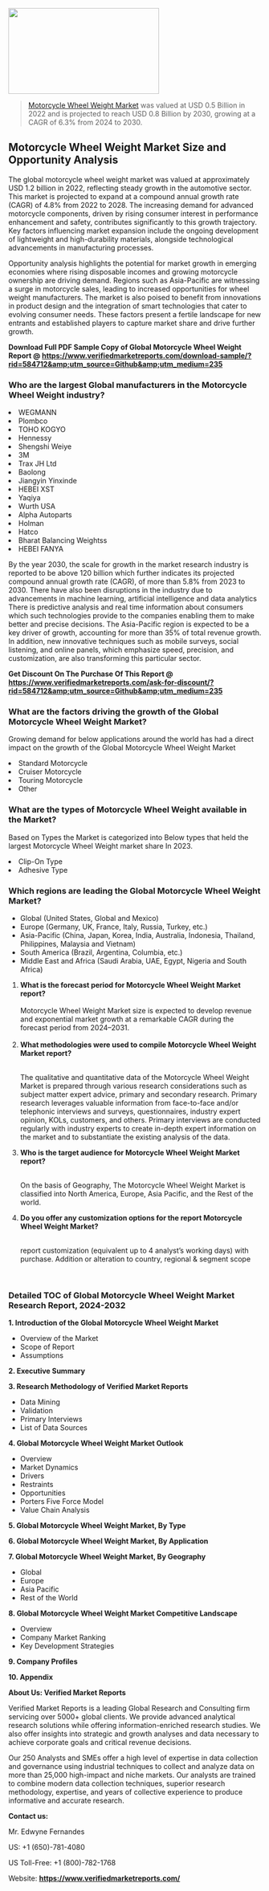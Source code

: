 <img src="https://ffe5etoiles.com/wp-content/uploads/2024/12/MST1-300x171.png" alt="" width="300" height="171" class="alignnone size-medium wp-image-20088" /><blockquote><p><p><a href="https://www.verifiedmarketreports.com/download-sample/?rid=584712&utm_source=Github&utm_medium=235" target="_blank">Motorcycle Wheel Weight Market</a> was valued at USD 0.5 Billion in 2022 and is projected to reach USD 0.8 Billion by 2030, growing at a CAGR of 6.3% from 2024 to 2030.</p></blockquote><p><h2>Motorcycle Wheel Weight Market Size and Opportunity Analysis</h2><p>The global motorcycle wheel weight market was valued at approximately USD 1.2 billion in 2022, reflecting steady growth in the automotive sector. This market is projected to expand at a compound annual growth rate (CAGR) of 4.8% from 2022 to 2028. The increasing demand for advanced motorcycle components, driven by rising consumer interest in performance enhancement and safety, contributes significantly to this growth trajectory. Key factors influencing market expansion include the ongoing development of lightweight and high-durability materials, alongside technological advancements in manufacturing processes.</p><p>Opportunity analysis highlights the potential for market growth in emerging economies where rising disposable incomes and growing motorcycle ownership are driving demand. Regions such as Asia-Pacific are witnessing a surge in motorcycle sales, leading to increased opportunities for wheel weight manufacturers. The market is also poised to benefit from innovations in product design and the integration of smart technologies that cater to evolving consumer needs. These factors present a fertile landscape for new entrants and established players to capture market share and drive further growth.</p></p><p class=""><strong>Download Full PDF Sample Copy of Global Motorcycle Wheel Weight Report @ <a href="https://www.verifiedmarketreports.com/download-sample/?rid=584712&amp;utm_source=Github&amp;utm_medium=235" target="_blank">https://www.verifiedmarketreports.com/download-sample/?rid=584712&amp;utm_source=Github&amp;utm_medium=235</a></strong></p><h3 id="" class="">Who are the largest Global manufacturers in the Motorcycle Wheel Weight industry?</h3><p><li>WEGMANN</li><li> Plombco</li><li> TOHO KOGYO</li><li> Hennessy</li><li> Shengshi Weiye</li><li> 3M</li><li> Trax JH Ltd</li><li> Baolong</li><li> Jiangyin Yinxinde</li><li> HEBEI XST</li><li> Yaqiya</li><li> Wurth USA</li><li> Alpha Autoparts</li><li> Holman</li><li> Hatco</li><li> Bharat Balancing Weightss</li><li> HEBEI FANYA</li></p><div class=""><div class="" dir="" data-message-author-role="" data-message-id="" data-message-model-slug=""><div class=""><div class=""><div class=""><div class="" dir="" data-message-author-role="" data-message-id="" data-message-model-slug=""><div class=""><div class=""><p>By the year 2030, the scale for growth in the market research industry is reported to be above 120 billion which further indicates its projected compound annual growth rate (CAGR), of more than 5.8% from 2023 to 2030. There have also been disruptions in the industry due to advancements in machine learning, artificial intelligence and data analytics There is predictive analysis and real time information about consumers which such technologies provide to the companies enabling them to make better and precise decisions. The Asia-Pacific region is expected to be a key driver of growth, accounting for more than 35% of total revenue growth. In addition, new innovative techniques such as mobile surveys, social listening, and online panels, which emphasize speed, precision, and customization, are also transforming this particular sector.</p><p><strong>Get Discount On The Purchase Of This Report @&nbsp; <a href="https://www.verifiedmarketreports.com/ask-for-discount/?rid=584712&amp;utm_source=Github&amp;utm_medium=235" target="_blank">https://www.verifiedmarketreports.com/ask-for-discount/?rid=584712&amp;utm_source=Github&amp;utm_medium=235</a></strong></p></div></div></div></div></div></div></div></div><h3 id="" class="">What are the factors driving the growth of the Global Motorcycle Wheel Weight Market?</h3><p id="" class="">Growing demand for below applications around the world has had a direct impact on the growth of the Global Motorcycle Wheel Weight Market</p><p id="" class=""><li>Standard Motorcycle</li><li> Cruiser Motorcycle</li><li> Touring Motorcycle</li><li> Other</li></p><h3 id="" class="">What are the types of Motorcycle Wheel Weight available in the Market?</h3><p id="" class="">Based on Types the Market is categorized into Below types that held the largest Motorcycle Wheel Weight market share In 2023.</p><p id="" class=""><li>Clip-On Type</li><li> Adhesive Type</li></p><h3 id="" class="">Which regions are leading the Global Motorcycle Wheel Weight Market?</h3><ul><li>Global (United States, Global and Mexico)</li><li>Europe (Germany, UK, France, Italy, Russia, Turkey, etc.)</li><li>Asia-Pacific (China, Japan, Korea, India, Australia, Indonesia, Thailand, Philippines, Malaysia and Vietnam)</li><li>South America (Brazil, Argentina, Columbia, etc.)</li><li>Middle East and Africa (Saudi Arabia, UAE, Egypt, Nigeria and South Africa)</li></ul><p><ol><li><strong>What is the forecast period for Motorcycle Wheel Weight Market report?<br /></strong><br /><span data-sheets-root="1" data-sheets-value="{&quot;1&quot;:2,&quot;2&quot;:&quot;XXXX size is expected to develop revenue and exponential market growth at a remarkable CAGR during the forecast period from 2024&ndash;2030.&quot;}" data-sheets-userformat="{&quot;2&quot;:12674,&quot;4&quot;:{&quot;1&quot;:2,&quot;2&quot;:16776960},&quot;10&quot;:2,&quot;11&quot;:0,&quot;15&quot;:&quot;Arial&quot;,&quot;16&quot;:12}">Motorcycle Wheel Weight Market size is expected to develop revenue and exponential market growth at a remarkable CAGR during the forecast period from 2024&ndash;2031.</span><br /><br /></li><li><strong>What methodologies were used to compile Motorcycle Wheel Weight Market report?<br /><br /></strong><p>The qualitative and quantitative data of the&nbsp;Motorcycle Wheel Weight Market is prepared through various research considerations such as subject matter expert advice, primary and secondary research. Primary research leverages valuable information from face-to-face and/or telephonic interviews and surveys, questionnaires, industry expert opinion, KOLs, customers, and others. Primary interviews are conducted regularly with industry experts to create in-depth expert information on the market and to substantiate the existing analysis of the data.&nbsp;</p></li><li><strong>Who is the target audience for Motorcycle Wheel Weight Market report?<br /><br /></strong><p>On the basis of Geography, The&nbsp;Motorcycle Wheel Weight Market is classified into North America, Europe, Asia Pacific, and the Rest of the world.</p></li><li><strong>Do you offer any customization options for the report Motorcycle Wheel Weight Market?<br /><br /></strong><p>report customization (equivalent up to 4 analyst&rsquo;s working days) with purchase. Addition or alteration to country, regional &amp; segment scope</p><p>&nbsp;</p></li></ol></p><h3 id="" class="">Detailed TOC of Global Motorcycle Wheel Weight Market Research Report, 2024-2032</h3><p id="" class=""><strong>1. Introduction of the Global Motorcycle Wheel Weight Market</strong></p><ul><li>Overview of the Market</li><li>Scope of Report</li><li>Assumptions</li></ul><p id="" class=""><strong>2. Executive Summary</strong></p><p id="" class=""><strong>3. Research Methodology of&nbsp;Verified Market Reports</strong></p><ul><li>Data Mining</li><li>Validation</li><li>Primary Interviews</li><li>List of Data Sources</li></ul><p id="" class=""><strong>4. Global Motorcycle Wheel Weight Market Outlook</strong></p><ul><li>Overview</li><li>Market Dynamics</li><li>Drivers</li><li>Restraints</li><li>Opportunities</li><li>Porters Five Force Model</li><li>Value Chain Analysis</li></ul><p id="" class=""><strong>5. Global Motorcycle Wheel Weight Market, By&nbsp;Type</strong></p><p id="" class=""><strong>6. Global Motorcycle Wheel Weight Market, By Application</strong></p><p id="" class=""><strong>7. Global Motorcycle Wheel Weight Market, By Geography</strong></p><ul><li>Global</li><li>Europe</li><li>Asia Pacific</li><li>Rest of the World</li></ul><p id="" class=""><strong>8. Global Motorcycle Wheel Weight Market Competitive Landscape</strong></p><ul><li>Overview</li><li>Company Market Ranking</li><li>Key Development Strategies</li></ul><p id="" class=""><strong>9. Company Profiles</strong></p><p id="" class=""><strong>10. Appendix</strong></p><p id="" class=""><strong>About Us: Verified Market Reports</strong></p><p id="" class="">Verified Market Reports is a leading Global Research and Consulting firm servicing over 5000+ global clients. We provide advanced analytical research solutions while offering information-enriched research studies. We also offer insights into strategic and growth analyses and data necessary to achieve corporate goals and critical revenue decisions.</p><p id="" class="">Our 250 Analysts and SMEs offer a high level of expertise in data collection and governance using industrial techniques to collect and analyze data on more than 25,000 high-impact and niche markets. Our analysts are trained to combine modern data collection techniques, superior research methodology, expertise, and years of collective experience to produce informative and accurate research.</p><p id="" class=""><strong>Contact us:</strong></p><p id="" class="">Mr. Edwyne Fernandes</p><p id="" class="">US: +1 (650)-781-4080</p><p id="" class="">US Toll-Free: +1 (800)-782-1768</p><p id="" class="">Website: <a target="" data-test-app-aware-link=""><strong>https://www.verifiedmarketreports.com/</strong></a></p>
